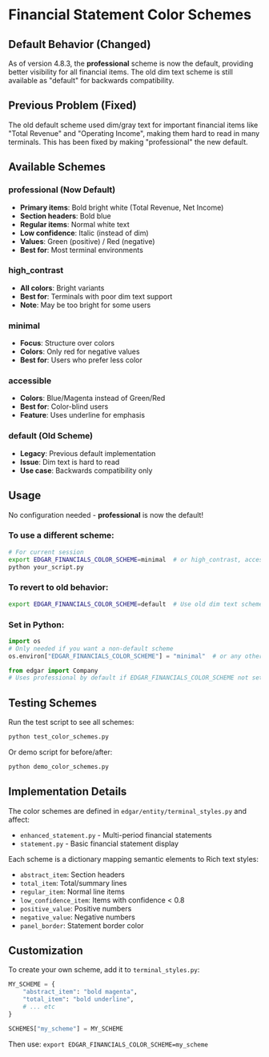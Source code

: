 # Financial Statement Color Schemes

## Default Behavior (Changed)
As of version 4.8.3, the **professional** scheme is now the default, providing better visibility for all financial items. The old dim text scheme is still available as "default" for backwards compatibility.

## Previous Problem (Fixed)
The old default scheme used dim/gray text for important financial items like "Total Revenue" and "Operating Income", making them hard to read in many terminals. This has been fixed by making "professional" the new default.

## Available Schemes

### professional (Now Default)
- **Primary items**: Bold bright white (Total Revenue, Net Income)
- **Section headers**: Bold blue
- **Regular items**: Normal white text
- **Low confidence**: Italic (instead of dim)
- **Values**: Green (positive) / Red (negative)
- **Best for**: Most terminal environments

### high_contrast
- **All colors**: Bright variants
- **Best for**: Terminals with poor dim text support
- **Note**: May be too bright for some users

### minimal
- **Focus**: Structure over colors
- **Colors**: Only red for negative values
- **Best for**: Users who prefer less color

### accessible
- **Colors**: Blue/Magenta instead of Green/Red
- **Best for**: Color-blind users
- **Feature**: Uses underline for emphasis

### default (Old Scheme)
- **Legacy**: Previous default implementation
- **Issue**: Dim text is hard to read
- **Use case**: Backwards compatibility only

## Usage

No configuration needed - **professional** is now the default!

### To use a different scheme:
```bash
# For current session
export EDGAR_FINANCIALS_COLOR_SCHEME=minimal  # or high_contrast, accessible, etc.
python your_script.py
```

### To revert to old behavior:
```bash
export EDGAR_FINANCIALS_COLOR_SCHEME=default  # Use old dim text scheme
```

### Set in Python:
```python
import os
# Only needed if you want a non-default scheme
os.environ["EDGAR_FINANCIALS_COLOR_SCHEME"] = "minimal"  # or any other scheme

from edgar import Company
# Uses professional by default if EDGAR_FINANCIALS_COLOR_SCHEME not set
```

## Testing Schemes

Run the test script to see all schemes:
```bash
python test_color_schemes.py
```

Or demo script for before/after:
```bash
python demo_color_schemes.py
```

## Implementation Details

The color schemes are defined in `edgar/entity/terminal_styles.py` and affect:
- `enhanced_statement.py` - Multi-period financial statements
- `statement.py` - Basic financial statement display

Each scheme is a dictionary mapping semantic elements to Rich text styles:
- `abstract_item`: Section headers
- `total_item`: Total/summary lines
- `regular_item`: Normal line items
- `low_confidence_item`: Items with confidence < 0.8
- `positive_value`: Positive numbers
- `negative_value`: Negative numbers
- `panel_border`: Statement border color

## Customization

To create your own scheme, add it to `terminal_styles.py`:

```python
MY_SCHEME = {
    "abstract_item": "bold magenta",
    "total_item": "bold underline",
    # ... etc
}

SCHEMES["my_scheme"] = MY_SCHEME
```

Then use: `export EDGAR_FINANCIALS_COLOR_SCHEME=my_scheme`
